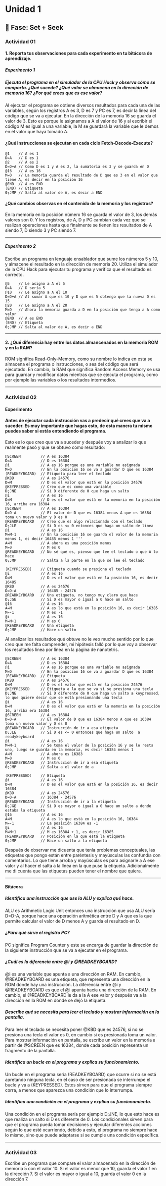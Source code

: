 # Unidad 1

## 🔎 Fase: Set + Seek

### Actividad 01
#### 1. Reporta tus observaciones para cada experimento en tu bitácora de aprendizaje.
##### Experimento 1
##### Ejecuta el programa en el simulador de la CPU Hack y observa cómo se comporta. ¿Qué sucede? ¿Qué valor se almacena en la dirección de memoria 16? ¿Por qué crees que es ese valor?
Al ejecutar el programa se obtiene diversos resultados para cada una de las variables, según los registros A es 3, D es 7 y PC es 7, es decir la línea del código que se va a ejecutar. En la dirección de la memoria 16 se guarda el valor de 3. Esto es porque le asignamos a A el valor de 16 y al escribir el código M es igual a una variable, la M se guardará la variable que le demos en el valor que haya tomado A. 

#### ¿Qué instrucciones se ejecutan en cada ciclo Fetch-Decode-Execute?
~~~
@1    // A es 1
D=A   // D es 1
@2    // A es 2
D=D+A // Como D es 1 y A es 2, la sumatoria es 3 y se guarda en D
@16   // A es 16
M=D   // La memoria guarda el resultado de D que es 3 en el valor que tiene A, es decir en la posición 16
@END  // A es END
(END) // Etiqueta
0;JMP // Salta al valor de A, es decir a END
~~~
#### ¿Qué cambios observas en el contenido de la memoria y los registros?
En la memoria en la posición número 16 se guarda el valor de 3, los demás valores son 0. Y los registros, de A, D y PC cambian cada vez que se realizan operaciones hasta que finalmente se tienen los resultados de A siendo 7, D siendo 3 y PC siendo 7.

---
##### Experimento 2
Escribe un programa en lenguaje ensablador que sume los números 5 y 10, y almacene el resultado en la dirección de memoria 20. Utiliza el simulador de la CPU Hack para ejecutar tu programa y verifica que el resultado es correcto.

~~~
@5    // Le asigno a A el 5
D=A   // D sería 5
@10   // Le asigno a A el 10
D=D+A // Al sumar A que es 10 y D que es 5 obtengo que la nueva D es 15
@20   // Le asigno a A el 20
M=D   // Ahora la memoria guarda a D en la posición que tenga a A como valor
@END  // A es END
(END) // Etiqueta
0;JMP // Salta al valor de A, es decir a END
~~~
---
#### 2. ¿Qué diferencia hay entre los datos almancenados en la memoria ROM y en la RAM?

   ROM significa Read-Only-Memory, como su nombre lo indica en esta se almacena el programa o instrucciones, o sea del código que será ejecutado. En cambio, la RAM que significa Random Access Memory se usa para guardar y modificar datos mientras que se ejecuta el programa, como por ejemplo las variables o los resultados intermedios.

---
### Actividad 02
#### Experimento 
#### Antes de ejecutar cada instrucción vas a predecir qué crees que va a suceder. Es muy importante que hagas esto, de esta manera tu mismo puedes saber si estás entendiendo el programa.

Esto es lo que creo que va a suceder y después voy a analizar lo que realmente pasó y que se obtuvo como resultado:

~~~
@SCREEN         // A es 16384
D=A             // D es 16384
@i              // A es 16 porque es una variable no asignada
M=D             // En la posición 16 se va a guardar D que es 16384
(READKEYBOARD)  // Etiqueta para leer el teclado
@KBD            // A es 24576
D=M             // D es el valor que está en la posición 24576
@KEYPRESSED     // Creo que es como una variable
D;JNE           // Si D diferente de 0 que haga un salto
@i              // A es 16
D=M             // D es el valor que está en la memoria en la posición 16, arriba era 16384
@SCREEN         // A es 16384 
D=D-A           // El valor de D que es 16384 menos A que es 16384 toma un nuevo valor y D es 0 
@READKEYBOARD   // Creo que es algo relacionado con el teclado
D;JLE           // Si D es <= 0 entonces que haga un salto de linea
@i              // A es 16
M=M-1           // En la posición 16 se guarda el valor de la memoria menos 1, es decir 16485 menos 1 '''
A=M             // A ahora es una posición menos
M=0             // M es 0
@READKEYBOARD   // No sé qué es, pienso que lee el teclado o que A lo hace
0;JMP           // Salta a la parte en la que se lee el teclado

(KEYPRESSED)    // Etiqueta cuando se presiona el teclado
@i              // A es 16
D=M             // D es el valor que está en la posición 16, es decir 16485
@KBD            // A es 24576
D=D-A           // 16485 - 24576
@READKEYBOARD   // Una etiqueta, no tengo muy claro que hace
D;JGE           // Si D es mayor o igual a 0 hace un salto
@16             // A es 16
A=M             // A es lo que está en la posición 16, es decir 16385
M=-1            // M es -1 
@i              // A es 16
M=M+1           // M es 0
@READKEYBOARD   // Una etiqueta
0;JMP           // Hace un salto 
~~~
Al analizar los resultados qué obtuve no le veo mucho sentido por lo que creo que me falta comprender, mi hipótesis falló por lo que voy a observar los resultados línea por línea en la página de nanotetris.

~~~
@SCREEN         // A es 16384
D=A             // D es 16384
@i              // A es 16 porque es una variable no asignada
M=D             // En la posición 16 se va a guardar D que es 16384
(READKEYBOARD)  // Etiqueta 
@KBD            // A es 24576
D=M             // D es el valor que está en la posición 24576
@KEYPRESSED     // Etiqueta a la que se va si se presiona una tecla
D;JNE           // Si D diferente de 0 que haga un salto a keypressed, lo que quiere decir que se está presionando una tecla
@i              // A es 16
D=M             // D es el valor que está en la memoria en la posición 16, arriba era 16384
@SCREEN         // A es 16384 
D=D-A           // El valor de D que es 16384 menos A que es 16384 toma un nuevo valor y D es 0 
@READKEYBOARD   // Instrucción de ir a esa etiqueta
D;JLE           // Si D es <= 0 entonces que haga un salto  a readykeyboard
@i              // A es 16
M=M-1           // Se toma el valor de la posición 16 y se le resta uno, luego se guarda en la memoria, es decir 16384 menos 1
A=M             // A ahora es 16383
M=0             // M es 0
@READKEYBOARD   // Instruccion de ir a esa etiqueta 
0;JMP           // Salta a el valor de a

(KEYPRESSED)    // Etiqueta
@i              // A es 16
D=M             // D es el valor que está en la posición 16, es decir 16384
@KBD            // A es 24576
D=D-A           // 16384 - 24576
@READKEYBOARD   // Instrucción de ir a la etiqueta
D;JGE           // Si D es mayor o igual a 0 hace un salto a donde estaba la etiqueta
@16             // A es 16
A=M             // A es lo que está en la posición 16, 16384
M=-1            // La posición 16384 es -1
@i              // A es 16
M=M+1           // M es 16384 + 1, es decir 16385
@READKEYBOARD   // Posición en la que está la etiqueta
0;JMP           // Hace un salto a la etiqueta
~~~

Después de observar me dicuenta que tenía problemas conceptuales, las etiquetas que pongo están entre paréntesis y mayúsculas las confundía con comentarios. Lo que tiene arroba y mayúsculas es para asignarle a A ese valor y al hacer el salta a la línea en la que puse la etiqueta. Adicionalmente me di cuenta que las etiquetas pueden tener el nombre que quiera. 

---
#### Bitácora
##### Identifica una instrucción que use la ALU y explica qué hace.
ALU es Arithmetic Logic Unit entonces una instrucción que usa ALU sería D=D-A, porque hace una operación aritmética entre D y A que es la que permite calcular el valor de D menos A y guarda el resultado en D.

##### ¿Para qué sirve el registro PC?
PC significa Program Counter y este se encarga de guardar la dirección de la siguiente instrucción que se va a ejecutar en el programa.

##### ¿Cuál es la diferencia entre @i y @READKEYBOARD?
@i es una variable que apunta a una dirección en RAM. En cambio, @READKEYBOARD es una etiqueta, que representa una dirección en la ROM donde hay una instrucción.
La diferencia entre @i y @READKEYBOARD es que el @i apunta hacia una dirección de la RAM. En cambio, el @READKEYBOARD le da a la A ese valor y después va a la dirección en la ROM en donde se dejó la etiqueta.

##### Describe qué se necesita para leer el teclado y mostrar información en la pantalla.
Para leer el teclado se necesita poner @KBD que es 24576, si no se presiona una tecla el valor es 0, en cambio si es presionada toma un valor. Para mostrar información en pantalla, se escribe un valor en la memoria a partir de @SCREEN que es 16384, donde cada posición representa un fragmento de la pantalla. 

##### Identifica un bucle en el programa y explica su funcionamiento.
Un bucle en el programa sería (READKEYBOARD) que ocurre si no se está apretando ninguna tecla, en el caso de ser presionada se interrumpe el bucle y va a (KEYPRESSED). Estos sirven para que el programa siempre corra, a menos que aparezca una condición que lo interrumpa.

##### Identifica una condición en el programa y explica su funcionamiento.

Una condición en el programa sería por ejemplo D;JNE, lo que esto hace es que realiza un salto si D es diferente de 0. Los condicionales sirven para que el programa pueda tomar decisiones y ejecutar diferentes acciones según lo que esté ocurriendo, debido a esto, el programa no siempre hace lo mismo, sino que puede adaptarse si se cumple una condición específica. 

---
### Actividad 03

Escribe un programa que compare el valor almacenado en la dirección de memoria 5 con el valor 10. Si el valor es menor que 10, guarda el valor 1 en la dirección 7. Si el valor es mayor o igual a 10, guarda el valor 0 en la dirección 7.













